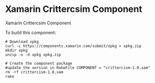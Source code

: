 # Xamarin Crittercsim Component

Xamarin Crittercsim Component

To build this component:

```shell
# Download xpkg
curl -L https://components.xamarin.com/submit/xpkg > xpkg.zip
mkdir xpkg
unzip -o -d xpkg xpkg.zip

# Create the component package
#update the version in RakeFile COMPONENT = "crittercism-1.0.xam"
rm -rf crittercism-1.0.xam
rake
```
